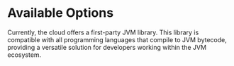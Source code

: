 # Available Options

Currently, the cloud offers a first-party JVM library. This library is compatible with all programming languages that compile to JVM bytecode, providing a versatile solution for developers working within the JVM ecosystem.